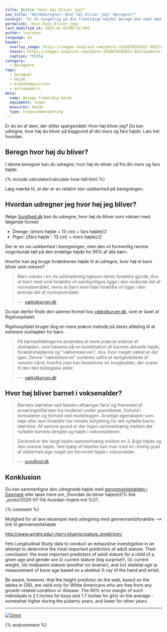 ```yaml
---
title: &title "Hvor høj bliver jeg?"
seo_title: "Højdeberegner: Hvor høj bliver jeg? (Beregner)"
excerpt: "Er du nysgerrig på din fremtidige højde? Beregn den nemt med vores beregner baseret på dine forældres højde."
permalink: /hvor-hoej-bliver-jeg/
last_modified_at: 2023-01-01T09:41:09Z
author: lsolesen
language: da
header:
  overlay_image: https://images.unsplash.com/photo-1528476283021-40211aa6e14c?ixid=MXwxMjA3fDB8MHxwaG90by1wYWdlfHx8fGVufDB8fHw%3D&ixlib=rb-1.2.1&auto=format&fit=crop&h=630&w=1200&q=60
  teaser: https://images.unsplash.com/photo-1528476283021-40211aa6e14c?ixid=MXwxMjA3fDB8MHxwaG90by1wYWdlfHx8fGVufDB8fHw%3D&ixlib=rb-1.2.1&auto=format&fit=crop&h=300&w=400&q=10
  caption: *title
category:
  - Beregnere
tags:
  - beregner
  - højde
  - kropskomposition
  - antropometri
meta:
  name: Beregn fremtidig højde
  equipment: ingen
  measures: højde
  type: kropssammensætning
---
```


Er du en af dem, der stiller spørgsmålet: Hvor høj bliver jeg? Du kan udregne, hvor høj du bliver på baggrund af din mors og fars højde. Læs her hvordan.

## Beregn hvor høj du bliver?

I denne beregner kan du udregne, hvor høj du bliver ud fra din mors og fars højde.

{% include calculator/calculate-how-tall.html %}

Læg mærke til, at der er en relativt stor usikkerhed på beregningen.

## Hvordan udregner jeg hvor høj jeg bliver?

Ifølge [Sundhed.dk](https://www.sundhed.dk/borger/patienthaandbogen/boern/om-boern/boerns-udvikling/hoejdeberegner/) kan du udregne, hvor høj du bliver som voksen med følgende formel:

- Drenge: ((mors højde + 13 cm) + fars højde)/2
- Piger: ((fars højde - 13 cm) + mors højde)/2

Der er en vis usikkerhed i beregningen, men den vil formentlig ramme nogenlunde tæt på den endelige højde for 95% af alle børn.

Hvorfor kan jeg bruge forældrenes højde til at udregne, hvor høj et barn bliver som voksen?

> Børn vokser i en vis udstrækning ligesom deres forældre gjorde, dvs. et barn med små forældre vil sandsynligvis ligge i den nederste del af normalområdet, mens et barn med høje forældre vil ligge i den øverste del af normalområdet.
>
> --- <cite>[vækstkurver.dk](https://xn--vkstkurver-d6a.dk/estimeret_sluthoejde.html)</cite>

Du kan derfor finde den samme formel hos [vækstkurver.dk](https://xn--vkstkurver-d6a.dk/estimeret_sluthoejde.html), som er lavet af Rigshospitalet.

Rigshospitalet bruger dog en mere præcis metode på deres afdeling til at estimere sluthøjden for børn.

> På børneafdelingerne anvendes et mere præcist estimat af sluthøjden, som baseres på en kombination af barnets aktuelle højde, forældrehøjderne og "vækstreserven", dvs. hvor meget vækst er der igen. Denne "vækstreserve" vurderes udfra et røntgenbillede af venstre hånd, hvorfra man kan bestemme en knoglealder, der svarer til den den biologiske alder.
>
> --- <cite>[vækstkurver.dk](https://xn--vkstkurver-d6a.dk/estimeret_sluthoejde.html)</cite>

## Hvor høj bliver barnet i voksenalder?

> Barnets størrelse ved fødslen afhænger først og fremmest af ernæringstilførslen fra moderen under graviditeten, forhold i livmoderen og forhold ved moderkagen. Arvelige egenskaber som høje eller lave forældre har mindre betydning for det nyfødte barns størrelse. Af samme grund er der ingen sammenhæng mellem det nyfødte barnets længde og højde i voksenalderen.
>
> Derimod er der langt bedre sammenhæng mellem en 2-årigs højde og den voksne højde. Ved hjælp af tabeller kan man med en rimelig grad af sikkerhed sige noget om forventet højde i voksenalder.
>
> --- <cite>[sundhed.dk](https://www.sundhed.dk/borger/patienthaandbogen/boern/om-boern/boerns-udvikling/hoejdeberegner/)</cite>

## Konklusion

Du kan sammenligne den udregnede højde med [gennemsnitshøjden i Danmark](/hvad-er-gennemsnitshoejden-i-danmark/) eller læse mere om, [hvordan du bliver højere]({% link _posts/2020-07-04-hvordan-hojere.md %})?.


{% comment %}

Mulighed for at lave eksempel med udregning med gennemsnitsforældre --> link til gennemsnitshøjde

http://www.wright.edu/~harry.khamis/stature_prediction/

Fels Longitudinal Study data to conduct an exhaustive investigation in an attempt to determine the most important predictors of adult stature. Their conclusion: the most important predictors of adult stature for a child of a given age and gender are (i) current stature (big surprise!), (ii) current weight, (iii) midparent stature (another no-brainer), and (iv) skeletal age (a measurement of bone age based on a skeletal X-ray of the hand and wrist)

Be aware, however, that the height predictor on the web, based on the tables in (39), are valid only for White Americans who are free from any growth-related condition or disease. The 90% error margin of such individuals is 2.1 inches for boys and 1.7 inches for girls on the average - somewhat higher during the puberty years, and lower for other years.

***

<div class="omni-calculator" data-calculator="health/height" data-width="600" data-config='{}' data-currency="DKK" data-show-row-controls="false" data-version="3" data-t="1658060754895">
  <div class="omni-calculator-header"></div>
  <div class="omni-calculator-footer">
    <a href="https://www.omnicalculator.com/health/height" target="_blank"><img alt="Omni" class="omni-calculator-logo" src="https://www.omnicalculator.com/v2/images/logos/omni-logo-horizontal.svg" /></a>
  </div>
</div>
<script async src="https://cdn.omnicalculator.com/sdk.js"></script>

{% endcomment %}
